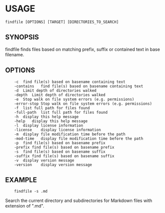 
# USAGE

    findfile [OPTIONS] [TARGET] [DIRECTORIES_TO_SEARCH]

## SYNOPSIS

findfile finds files based on matching prefix, suffix or contained text in base filename.

## OPTIONS

```
	-c	find file(s) based on basename containing text
	-contains	find file(s) based on basename containing text
	-d	Limit depth of directories walked
	-depth	Limit depth of directories walked
	-e	Stop walk on file system errors (e.g. permissions)
	-error-stop	Stop walk on file system errors (e.g. permissions)
	-f	list full path for files found
	-full-path	list full path for files found
	-h	display this help message
	-help	display this help message
	-l	display license information
	-license	display license information
	-m	display file modification time before the path
	-mod-time	display file modification time before the path
	-p	find file(s) based on basename prefix
	-prefix	find file(s) based on basename prefix
	-s	find file(s) based on basename suffix
	-suffix	find file(s) based on basename suffix
	-v	display version message
	-version	display version message
```

## EXAMPLE

```
	findfile -s .md
```

Search the current directory and subdirectories for Markdown files with extension of ".md".

